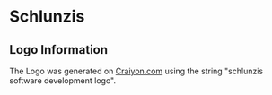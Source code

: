 # Schlunzis



## Logo Information
The Logo was generated on [Craiyon.com](https://www.craiyon.com/) using the string "schlunzis software development logo".
